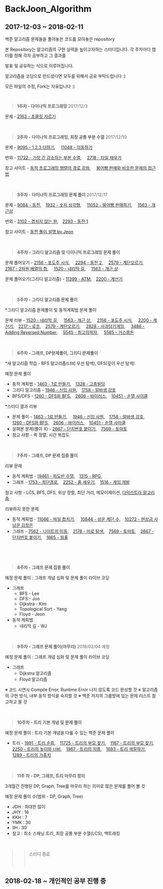 




 
# BackJoon_Algorithm

## 2017-12-03 ~ 2018-02-11

백준 알고리즘 문제들을 풀어놓은 코드를 모아놓은 repository

본 Repository는 알고리즘의 구현 실력을 높이고자하는 스터디입니다. 각 주차마다 챕터를 정해 각자 공부하고 그 결과를

발표 및 공유하는 식으로 이루어집니다.

알고리즘을 코딩으로 만드셨다면 모두를 위해서 공유 부탁드립니다 :)

모든 파일의 수정, Fork는 자유입니다 :)

<br>

>**1주차 - 다이나믹 프로그래밍** 2017/12/3

문제 - [2163 - 초콜릿 자르기](https://www.acmicpc.net/problem/2163)<br><br><br>

>**2주차 - 다이나믹 프로그래밍, 최장 공통 부분 수열** 2017/12/10

문제 - [9095 - 1,2,3 더하기](https://www.acmicpc.net/problem/9095),　 [11048 - 이동하기](https://www.acmicpc.net/problem/11048)

번외 - [11722 - 가장 긴 감소하는 부분 수열](https://www.acmicpc.net/problem/11722),　 [2718 - 타일 채우기](https://www.acmicpc.net/problem/2718)

참고 사이트 - [동적 프로그래밍 행렬의 경로 강좌](https://www.youtube.com/watch?v=bXJAUe-U4Xk&feature-share),　 [붕어빵 판매와 비슷한 문제의 접근법](http://wowrupi.tistory.com/6)
<br><br><br>

>**3주차 - 다이나믹 프로그래밍 문제 풀이** 2017/12/17

문제 - [9084 - 동전](https://www.acmicpc.net/problem/9084),　[1932 - 숫자 삼각형](https://www.acmicpc.net/problem/1932),　 [11052 - 붕어빵 판매하기](https://www.acmicpc.net/problem/11052),　 [1563 - 개근상](https://www.acmicpc.net/problem/1563)

번외 - [3102 -  겹치지 않는 원](https://www.acmicpc.net/problem/3102),　[2293 - 동전 1](https://www.acmicpc.net/problem/2293)

참고 사이트 - [동전 풀이 설명 by Jeon](https://youtu.be/UGIH0nX0jZg)
<br><br><br>


>**4주차 - 그리디 알고리즘 및 다이나믹 프로그래밍 문제 풀이**

문제 풀어오기 - [2156 - 포도주 시식](https://www.acmicpc.net/problem/2156),　 [2294 - 동전 2](https://www.acmicpc.net/problem/2294),　 [2579 - 계단오르기](https://www.acmicpc.net/problem/2579),　 [2167 - 2차원 배열의 합](https://www.acmicpc.net/problem/2167),　 [1520 - 내리막 길](https://www.acmicpc.net/problem/1520),　 [1563 - 개근 상](https://www.acmicpc.net/problem/1563)

문제 풀어오기(그리디 알고리즘) - [11399 - ATM](https://www.acmicpc.net/problem/11399),　[2200 - 계산기](https://www.acmicpc.net/problem/2200)
<br><br><br>

>**5주차 - 그리디 알고리즘 문제 풀이**

*그리디 알고리즘 문제풀이 및 동적계획법 문제 풀이

문제 리뷰 - [1520 - 내리막 길](https://www.acmicpc.net/problem/1520),　 [1563 - 개근 상](https://www.acmicpc.net/problem/1563),　 [2156 - 포도주 시식](https://www.acmicpc.net/problem/2156),　 [2200 - 계산기](https://www.acmicpc.net/problem/2200),　[2217 - 로프](https://www.acmicpc.net/problem/2217),　[2579 - 계단오르기](https://www.acmicpc.net/problem/2579),　 [2828 - 사과담기게임](https://www.acmicpc.net/problem/2828), 　[3486 -  Adding Reversed Number](https://www.acmicpc.net/problem/3486), 　[5545 -  최고의피자](https://www.acmicpc.net/problem/5545), 　[5585 -  거스름돈](https://www.acmicpc.net/problem/5585)
<br><br><br>

>**6주차 - 그래프, DP문제풀이, 그리디 문제풀이**

*새 알고리즘 학습 - BFS 알고리즘(너비 우선 탐색), DFS(깊이 우선 탐색)

예정 문제 풀이

 - 동적 계획법 - [1463 - 1로 만들기](https://www.acmicpc.net/problem/1463),　[1328 - 고층빌딩](https://www.acmicpc.net/problem/1328)
 - 그리디 알고리즘 - [1946 - 신입 사원](https://www.acmicpc.net/problem/1946),　[1758 - 알바생 강호](https://www.acmicpc.net/problem/1758)
 - BFS/DFS - [1260 - DFS와 BFS](https://www.acmicpc.net/problem/1260),　[2606 - 바이러스](https://www.acmicpc.net/problem/2606),　[10451 - 순열 사이클](https://www.acmicpc.net/problem/10451)
 

*스터디 결과 리뷰

- 문제 풀이 - [1463 - 1로 만들기](https://www.acmicpc.net/problem/1463),　 [1946 - 신입 사원](https://www.acmicpc.net/problem/1946),　[1758 - 알바생 강호](https://www.acmicpc.net/problem/1758),　[1260 - DFS와 BFS](https://www.acmicpc.net/problem/1260),　[2606 - 바이러스](https://www.acmicpc.net/problem/2606),　[10451 - 순열 사이클](https://www.acmicpc.net/problem/10451)
- 살펴본 문제(풀이 X) - [2667 - 단지번호 붙이기](https://www.acmicpc.net/problem/2667),　[7569 - 토마토](https://www.acmicpc.net/problem/7569)
- 참고 사항 - 퀵 정렬, 시간 복잡도
<br><br><br>

>**7주차 - 그래프, DP 문제 집중 풀이**


리뷰 문제

- 동적 계획법 - [[9461 - 파도반 수열](https://www.acmicpc.net/problem/9461),　[1315 - RPG](https://www.acmicpc.net/problem/1315),　
- 그래프 - [1753 - 최단경로](https://www.acmicpc.net/problem/1753),　[2252 - 줄 세우기](https://www.acmicpc.net/problem/2252),　[1516 - 게임 개발](https://www.acmicpc.net/problem/1516)

참고 사항 - LCS, BFS, DFS, 위상 정렬, 최단 거리, 메모이제이션, [다익스트라 알고리즘](http://blog.naver.com/PostView.nhn?blogId=yhjeong89&logNo=220772512405&parentCategoryNo=69&categoryNo=&viewDate=&isShowPopularPosts=true&from=search)

리뷰하지 못한 문제 
- 동적 계획법 - [11066 - 파일 합치기](https://www.acmicpc.net/problem/11066), 　[10844 - 쉬운 계단 수](https://www.acmicpc.net/problem/10844),　[10272 - 현상금 사냥꾼 김정은](https://www.acmicpc.net/problem/10272)
- 그래프 - [7562 - 나이트의 이동](https://www.acmicpc.net/problem/7562),　[2178 - 미로 탐색](https://www.acmicpc.net/problem/2178),　[7569 - 토마토](https://www.acmicpc.net/problem/7569),　[2667 - 단지번호 붙이기](https://www.acmicpc.net/problem/2667),　[1865 - 웜홀](https://www.acmicpc.net/problem/1865)

<br><br><br>
>**8주차 - 그래프 문제 집중 풀이**

예정 문제 풀이 : 그래프 개념 심화 및 문제 풀이 라이브 코딩
- 그래프
  - BFS - Lee
  - DFS - Joo
  - Dijkstra - Kim
  -  Topological Sort - Yang
  - Floyd - Jeon
- 동적 계획법
  - 내리막 길 - WJ
<br><br><br>

>**9주차 - 그래프 문제 풀이(마무리)** 2018/02/04 예정

예정 문제 풀이 : 그래프 개념 심화 및 문제 풀이 라이브 코딩
- 그래프
  - Dijkstra 알고리즘
  - Floyd 알고리즘

※ 코드 시연시 Compile Error, Runtime Error 나지 않도록 코드 완성할 것
※ 알고리즘의 구현 방식, 내부 동작 방식을 숙지할 것
※ 백준 저지의 그룹방에 있는 문제 리스트 참고하고 올 것
<br><br><br>

>**10주차 - 트리 기본 개념 및 문제 풀이**

예정 문제 풀이 : 트리 기본 개념을 다룰 수 있는 백준 문제 풀이
- 트리 - [1991 - 트리 순회](https://www.acmicpc.net/problem/1991),　[11725 - 트리의 부모 찾기](https://www.acmicpc.net/problem/11725),　[1167 - 트리의 부모 찾기](https://www.acmicpc.net/problem/1167),　[2250 - 트리의 높이와 너비](https://www.acmicpc.net/problem/2250),　[1967 - 트리의 지름](https://www.acmicpc.net/problem/1967),　[1693 - 트리 색칠하기](https://www.acmicpc.net/problem/1693),　[1289 - 트리의 가중치](https://www.acmicpc.net/problem/1289)
<br><br><br>
 
>**11주 차 - DP, 그래프, 트리 마무리 정리** 

3개월간 진행된 DP, Graph, Tree를 마무리 하는 의미로 많은 문제를 풀어 볼 것

예정 문제 풀이 수(범위 - DP, Graph, Tree)
- JDH : 최대한 많이
- JHY : 16
- KKH : 7
- YMK : 30
- IIH : 30
- 참고 : 최소 스패닝 트리, 최장 공통 부분 수열(LCS), 백트래킹
<br><br><br>

>> 스터디 종료 
<br><br><br>

## 2018-02-18 ~ 개인적인 공부 진행 중